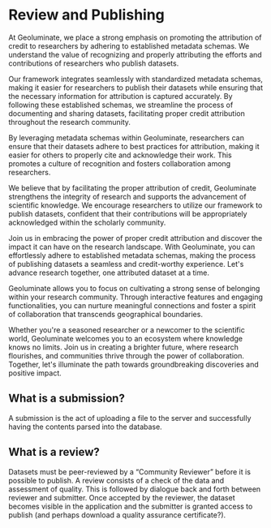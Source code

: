 # Review and Publishing


At Geoluminate, we place a strong emphasis on promoting the attribution of credit to researchers by adhering to established metadata schemas. We understand the value of recognizing and properly attributing the efforts and contributions of researchers who publish datasets.

Our framework integrates seamlessly with standardized metadata schemas, making it easier for researchers to publish their datasets while ensuring that the necessary information for attribution is captured accurately. By following these established schemas, we streamline the process of documenting and sharing datasets, facilitating proper credit attribution throughout the research community.



By leveraging metadata schemas within Geoluminate, researchers can ensure that their datasets adhere to best practices for attribution, making it easier for others to properly cite and acknowledge their work. This promotes a culture of recognition and fosters collaboration among researchers.

We believe that by facilitating the proper attribution of credit, Geoluminate strengthens the integrity of research and supports the advancement of scientific knowledge. We encourage researchers to utilize our framework to publish datasets, confident that their contributions will be appropriately acknowledged within the scholarly community.

Join us in embracing the power of proper credit attribution and discover the impact it can have on the research landscape. With Geoluminate, you can effortlessly adhere to established metadata schemas, making the process of publishing datasets a seamless and credit-worthy experience. Let's advance research together, one attributed dataset at a time.

Geoluminate allows you to focus on cultivating a strong sense of belonging within your research community. Through interactive features and engaging functionalities, you can nurture meaningful connections and foster a spirit of collaboration that transcends geographical boundaries.

Whether you're a seasoned researcher or a newcomer to the scientific world, Geoluminate welcomes you to an ecosystem where knowledge knows no limits. Join us in creating a brighter future, where research flourishes, and communities thrive through the power of collaboration. Together, let's illuminate the path towards groundbreaking discoveries and positive impact.

## What is a submission?
A submission is the act of uploading a file to the server and successfully having the contents parsed into the database.

## What is a review?
Datasets must be peer-reviewed by a “Community Reviewer” before it is possible to publish. A review consists of a check of the data and assessment of quality. This is followed by dialogue back and forth between reviewer and submitter. Once accepted by the reviewer, the dataset becomes visible in the application and the submitter is granted access to publish (and perhaps download a quality assurance certificate?). 

